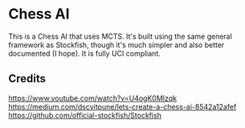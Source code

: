 # Chess AI
This is a Chess AI that uses MCTS. It's built using the same general framework
as Stockfish, though it's much simpler and also better documented (I hope). It
is fully UCI compliant.

## Credits
https://www.youtube.com/watch?v=U4ogK0MIzqk
https://medium.com/dscvitpune/lets-create-a-chess-ai-8542a12afef
https://github.com/official-stockfish/Stockfish